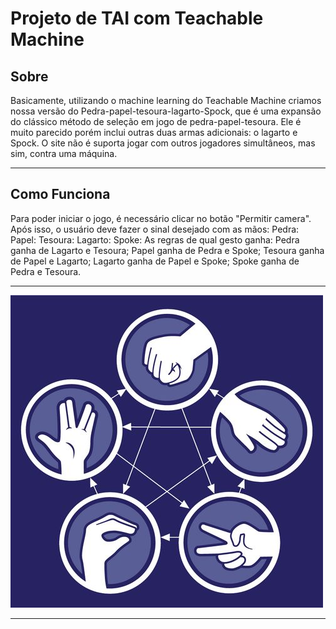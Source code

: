 <h1>Projeto de TAI com Teachable Machine</h1>

<h2>Sobre</h2>
<p>Basicamente, utilizando o machine learning do Teachable Machine criamos nossa versão do Pedra-papel-tesoura-lagarto-Spock, que é uma expansão do clássico método de seleção em jogo de pedra-papel-tesoura. Ele é muito parecido porém inclui outras duas armas adicionais: o lagarto e Spock.
O site não é suporta jogar com outros jogadores simultâneos, mas sim, contra uma máquina.<p>
<hr>

<h2>Como Funciona</h2>
<p>Para poder iniciar o jogo, é necessário clicar no botão "Permitir camera". Após isso, o usuário deve fazer o sinal desejado com as mãos:
Pedra:
Papel:
Tesoura:
Lagarto:
Spoke: 
As regras de qual gesto ganha:
Pedra ganha de Lagarto e Tesoura;
Papel ganha de Pedra e Spoke;
Tesoura ganha de Papel e Lagarto;
Lagarto ganha de Papel e Spoke;
Spoke ganha de Pedra e Tesoura.
<hr>
<img src="img.jpg">
</p>
<hr>
